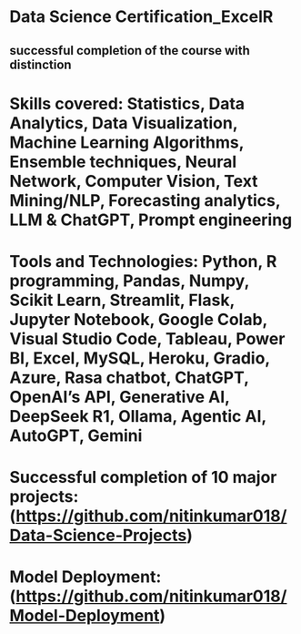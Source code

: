 # Data Science Certification_ExcelR
## successful completion of the course with distinction
# Skills covered: Statistics, Data Analytics, Data Visualization, Machine Learning Algorithms, Ensemble techniques, Neural Network, Computer Vision, Text Mining/NLP, Forecasting analytics, LLM & ChatGPT, Prompt engineering
# Tools and Technologies: Python, R programming, Pandas, Numpy, Scikit Learn, Streamlit, Flask, Jupyter Notebook, Google Colab, Visual Studio Code, Tableau, Power BI, Excel, MySQL, Heroku, Gradio, Azure, Rasa chatbot, ChatGPT, OpenAI’s API, Generative AI, DeepSeek R1, Ollama, Agentic AI, AutoGPT, Gemini 
# Successful completion of 10 major projects: (https://github.com/nitinkumar018/Data-Science-Projects)
# Model Deployment: (https://github.com/nitinkumar018/Model-Deployment)
